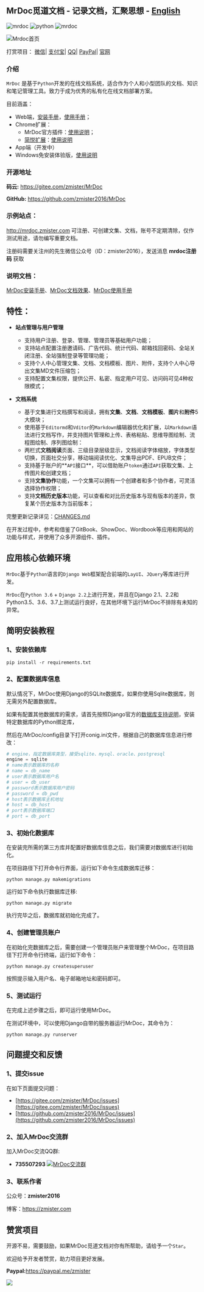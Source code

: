 ## MrDoc觅道文档 - 记录文档，汇聚思想 - [English](./README_ENG.md)

![mrdoc](https://img.shields.io/badge/MrDoc-v0.6.0-brightgreen.svg) ![python](https://img.shields.io/badge/Python-3.5+-blue.svg) ![mrdoc](https://img.shields.io/badge/Django-v2.2-important.svg)

![Mrdoc首页](./captrue/mrdoc-index.webp)

<p>打赏项目：
<a href="http://mrdoc.zmister.com/project-7/doc-434/">微信</a>|
<a href="http://mrdoc.zmister.com/project-7/doc-434/">支付宝</a>|
<a href="http://mrdoc.zmister.com/project-7/doc-434/">QQ</a>|
<a href="http://mrdoc.zmister.com/project-7/doc-434/">PayPal</a>|
<a href="https://zmister.com/mrdoc/">官网</a>
</p>

### 介绍

`MrDoc` 是基于`Python`开发的在线文档系统，适合作为个人和小型团队的文档、知识和笔记管理工具。致力于成为优秀的私有化在线文档部署方案。

目前涵盖：

- Web端，[安装手册](http://mrdoc.zmister.com/project-7/)，[使用手册](http://mrdoc.zmister.com/project-54/)；
- Chrome扩展：
    - MrDoc官方插件：[使用说明](http://mrdoc.zmister.com/project-7/doc-243/)；
    - [简悦扩展](https://github.com/Kenshin/simpread)：[使用说明](https://github.com/Kenshin/simpread/issues/893)
- App端（开发中）
- Windows免安装体验版，[使用说明](http://mrdoc.zmister.com/project-7/doc-249/)

### 开源地址

**码云:** <https://gitee.com/zmister/MrDoc>

**GitHub:** <https://github.com/zmister2016/MrDoc>

### 示例站点：
 <http://mrdoc.zmister.com> 可注册、可创建文集、文档，账号不定期清除，仅作测试用途，请勿编写重要文档。
 
 注册码需要关注州的先生微信公众号（ID：zmister2016），发送消息 **mrdoc注册码** 获取

### 说明文档：

[MrDoc安装手册](http://mrdoc.zmister.com/project-7/)、[MrDoc文档效果](http://mrdoc.zmister.com/project-20/)、[MrDoc使用手册](http://mrdoc.zmister.com/project-54/)

## 特性：

- **站点管理与用户管理**
    - 支持用户注册、登录、管理、管理员等基础用户功能；
    - 支持站点配置注册邀请码、广告代码、统计代码、邮箱找回密码、全站关闭注册、全站强制登录等管理功能；
    - 支持个人中心管理文集、文档、文档模板、图片、附件，支持个人中心导出文集MD文件压缩包；
    - 支持配置文集权限，提供公开、私密、指定用户可见、访问码可见4种权限模式；
    
- **文档系统**
    - 基于文集进行文档撰写和阅读，拥有**文集**、**文档**、**文档模板**、**图片**和**附件**5大模块；
    - 使用基于`Editormd`和`Vditor`的`Markdown`编辑器优化和扩展，以`Markdown`语法进行文档写作，并支持图片管理和上传、表格粘贴、思维导图绘制、流程图绘制、序列图绘制：
    - 两栏式**文档阅读**页面、三级目录层级显示，文档阅读字体缩放，字体类型切换，页面社交分享，移动端阅读优化、文集导出PDF、EPUB文件；
    - 支持基于账户的**`API`接口**，可以借助账户`token`通过`API`获取文集、上传图片和创建文档；
    - 支持**文集协作**功能，一个文集可以拥有一个创建者和多个协作者，可灵活选择协作权限；
    - 支持**文档历史版本**功能，可以查看和对比历史版本与现有版本的差异，恢复某个历史版本为当前版本；

完整更新记录详见：[CHANGES.md](./CHANGES.md)

在开发过程中，参考和借鉴了GitBook、ShowDoc、Wordbook等应用和网站的功能与样式，并使用了众多开源组件、插件。

## 应用核心依赖环境

`MrDoc`基于`Python`语言的`Django Web`框架配合前端的`LayUI`、`JQuery`等库进行开发。

`MrDoc`在`Python 3.6` + `Django 2.2`上进行开发，并且在Django 2.1、2.2和Python3.5、3.6、3.7上测试运行良好，在其他环境下运行MrDoc不排除有未知的异常。

## 简明安装教程

### 1、安装依赖库
```
pip install -r requirements.txt
```

### 2、配置数据库信息

默认情况下，MrDoc使用Django的SQLite数据库，如果你使用Sqlite数据库，则无需另外配置数据库。

如果有配置其他数据库的需求，请首先按照Django官方的[数据库支持说明](https://docs.djangoproject.com/zh-hans/2.2/ref/databases/)，安装特定数据库的Python绑定库，

然后在/MrDoc/config目录下打开conig.ini文件，根据自己的数据库信息进行修改：

```python
# engine，指定数据库类型，接受sqlite、mysql、oracle、postgresql
engine = sqlite
# name表示数据库的名称
# name = db_name
# user表示数据库用户名
# user = db_user
# password表示数据库用户密码
# password = db_pwd
# host表示数据库主机地址
# host = db_host
# port表示数据库端口
# port = db_port
```

### 3、初始化数据库

在安装完所需的第三方库并配置好数据库信息之后，我们需要对数据库进行初始化。

在项目路径下打开命令行界面，运行如下命令生成数据库迁移：

```
python manage.py makemigrations 
```

运行如下命令执行数据库迁移:

```
python manage.py migrate
```
执行完毕之后，数据库就初始化完成了。

### 4、创建管理员账户
在初始化完数据库之后，需要创建一个管理员账户来管理整个MrDoc，在项目路径下打开命令行终端，运行如下命令：
```
python manage.py createsuperuser
```
按照提示输入用户名、电子邮箱地址和密码即可。

### 5、测试运行
在完成上述步骤之后，即可运行使用MrDoc。

在测试环境中，可以使用Django自带的服务器运行MrDoc，其命令为：

```
python manage.py runserver
```

## 问题提交和反馈

### 1、提交issue

在如下页面提交问题：

- [https://gitee.com/zmister/MrDoc/issues](https://gitee.com/zmister/MrDoc/issues)
- [https://github.com/zmister2016/MrDoc/issues](https://github.com/zmister2016/MrDoc/issues)

### 2、加入MrDoc交流群

加入MrDoc交流QQ群:

- **735507293** [![](http://pub.idqqimg.com/wpa/images/group.png "MrDoc交流群")](http://shang.qq.com/wpa/qunwpa?idkey=143c23a4ffbd0ba9137d2bce3ee86c83532c05259a0542a69527e36615e64dba) 

### 3、联系作者

公众号：**zmister2016**

博客：<https://zmister.com>

## 赞赏项目

开源不易，需要鼓励，如果MrDoc觅道文档对你有所帮助，请给予一个`Star`。

欢迎给予开发者赞赏，助力项目更好发展。

**Paypal:**<https://paypal.me/zmister>

![](./captrue/mrdoc-zan.png)